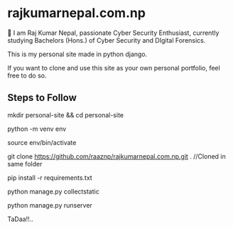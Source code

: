# rajkumarnepal.com.np
🌱 I am Raj Kumar Nepal, passionate Cyber Security Enthusiast, currently studying Bachelors (Hons.) of Cyber Security and DIgital Forensics.

This is my personal site made in python django.

If you want to clone and use this site as your own personal portfolio, feel free to do so.

## Steps to Follow

mkdir personal-site && cd personal-site

python -m venv env

source env/bin/activate

git clone https://github.com/raaznp/rajkumarnepal.com.np.git . //Cloned in same folder

pip install -r requirements.txt

python manage.py collectstatic

python manage.py runserver

TaDaa!!..